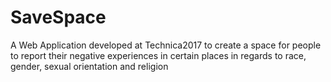 # SaveSpace
A Web Application developed at Technica2017 to create a space for people to report their negative experiences in certain places in regards to race, gender, sexual orientation and religion
